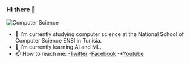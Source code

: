 ### Hi there 👋
![Computer Science](https://imgur.com/xJRhx6u)

- 🔭 I’m currently studying computer science at the National School of Computer Science ENSI in Tunisia.
- 🌱 I’m currently learning AI and ML.
- 📫 How to reach me:
  -[Twitter](https://twitter.com/Achref_Taher1?s=07)
  -[Facebook](https://www.facebook.com/achref.taher.96)
  -*[Youtube](https://www.youtube.com/channel/UCFFAeYoD6n7M1fr77Ndd-hQ)
